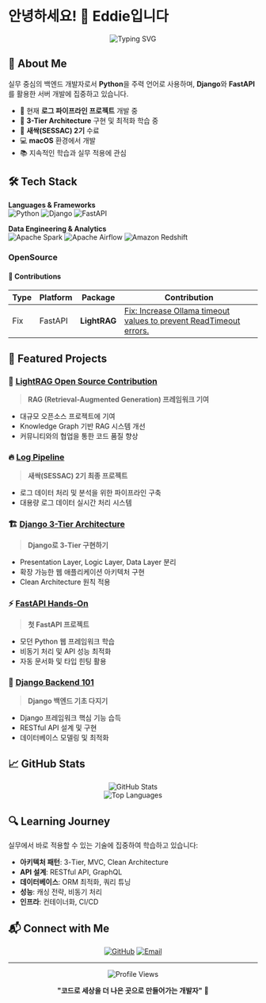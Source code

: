 # 안녕하세요! 👋 Eddie입니다

<div align="center">
  <img src="https://readme-typing-svg.herokuapp.com?font=Fira+Code&pause=1000&color=F7F7F7&width=435&lines=Backend+Developer;Python+%7C+Django+%7C+FastAPI;Building+Scalable+Solutions" alt="Typing SVG" />
</div>

## 🚀 About Me

실무 중심의 백엔드 개발자로서 **Python**을 주력 언어로 사용하며, **Django**와 **FastAPI**를 활용한 서버 개발에 집중하고 있습니다. 

- 🔭 현재 **로그 파이프라인 프로젝트** 개발 중
- 🌱 **3-Tier Architecture** 구현 및 최적화 학습 중
- 💼 **새싹(SESSAC) 2기** 수료
- 💻 **macOS** 환경에서 개발
- 📚 지속적인 학습과 실무 적용에 관심

## 🛠️ Tech Stack

**Languages & Frameworks**  
![Python](https://img.shields.io/badge/Python-3776AB?style=for-the-badge&logo=python&logoColor=white)
![Django](https://img.shields.io/badge/Django-092E20?style=for-the-badge&logo=django&logoColor=white)
![FastAPI](https://img.shields.io/badge/FastAPI-009688?style=for-the-badge&logo=FastAPI&logoColor=white)

**Data Engineering & Analytics**  
![Apache Spark](https://img.shields.io/badge/Apache%20Spark-E25A1C?style=for-the-badge&logo=apachespark&logoColor=white)
![Apache Airflow](https://img.shields.io/badge/Apache%20Airflow-017CEE?style=for-the-badge&logo=apacheairflow&logoColor=white)
![Amazon Redshift](https://img.shields.io/badge/Amazon%20Redshift-8C4FFF?style=for-the-badge&logo=amazonredshift&logoColor=white)


### OpenSource
#### 🌟 Contributions

| Type | Platform | Package | Contribution |
|------|----------|---------|-------------|
| Fix | FastAPI | **LightRAG** | [Fix: Increase Ollama timeout values to prevent ReadTimeout errors.](https://github.com/HKUDS/LightRAG/pull/1643) |


## 📂 Featured Projects

### 🌟 [LightRAG Open Source Contribution](https://github.com/HKUDS/LightRAG/pull/1643)
> **RAG (Retrieval-Augmented Generation) 프레임워크 기여**
- 대규모 오픈소스 프로젝트에 기여
- Knowledge Graph 기반 RAG 시스템 개선
- 커뮤니티와의 협업을 통한 코드 품질 향상
  
### 🔥 [Log Pipeline](https://github.com/eddiemaru-101/logpipeline)
> **새싹(SESSAC) 2기 최종 프로젝트**
- 로그 데이터 처리 및 분석을 위한 파이프라인 구축
- 대용량 로그 데이터 실시간 처리 시스템

### 🏗️ [Django 3-Tier Architecture](https://github.com/eddiemaru-101/djn_proj)
> **Django로 3-Tier 구현하기**
- Presentation Layer, Logic Layer, Data Layer 분리
- 확장 가능한 웹 애플리케이션 아키텍처 구현
- Clean Architecture 원칙 적용

### ⚡ [FastAPI Hands-On](https://github.com/eddiemaru-101/fastapi-HandsOn)
> **첫 FastAPI 프로젝트**
- 모던 Python 웹 프레임워크 학습
- 비동기 처리 및 API 성능 최적화
- 자동 문서화 및 타입 힌팅 활용

### 🎯 [Django Backend 101](https://github.com/eddiemaru-101/django-backend-101)
> **Django 백엔드 기초 다지기**
- Django 프레임워크 핵심 기능 습득
- RESTful API 설계 및 구현
- 데이터베이스 모델링 및 최적화

## 📈 GitHub Stats

<div align="center">
  <img src="https://github-readme-stats.vercel.app/api?username=eddiemaru-101&show_icons=true&theme=dark&count_private=true" alt="GitHub Stats" />
</div>

<div align="center">
  <img src="https://github-readme-stats.vercel.app/api/top-langs/?username=eddiemaru-101&layout=compact&theme=dark" alt="Top Languages" />
</div>


## 🔍 Learning Journey

실무에서 바로 적용할 수 있는 기술에 집중하여 학습하고 있습니다:

- **아키텍처 패턴**: 3-Tier, MVC, Clean Architecture
- **API 설계**: RESTful API, GraphQL
- **데이터베이스**: ORM 최적화, 쿼리 튜닝
- **성능**: 캐싱 전략, 비동기 처리
- **인프라**: 컨테이너화, CI/CD

## 📬 Connect with Me

<div align="center">
  
[![GitHub](https://img.shields.io/badge/GitHub-181717?style=for-the-badge&logo=github&logoColor=white)](https://github.com/eddiemaru-101)
[![Email](https://img.shields.io/badge/Email-D14836?style=for-the-badge&logo=gmail&logoColor=white)](mailto:your-email@example.com)

</div>

---

<div align="center">
  <img src="https://komarev.com/ghpvc/?username=eddiemaru-101&color=blueviolet&style=flat-square&label=Profile+Views" alt="Profile Views" />
</div>

<div align="center">
  
**"코드로 세상을 더 나은 곳으로 만들어가는 개발자"** 🚀

</div>
